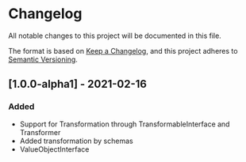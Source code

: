 # Changelog
All notable changes to this project will be documented in this file.

The format is based on [Keep a Changelog](https://keepachangelog.com/en/1.0.0/),
and this project adheres to [Semantic Versioning](https://semver.org/spec/v2.0.0.html).

## [1.0.0-alpha1] - 2021-02-16
### Added
- Support for Transformation through TransformableInterface and Transformer
- Added transformation by schemas
- ValueObjectInterface
